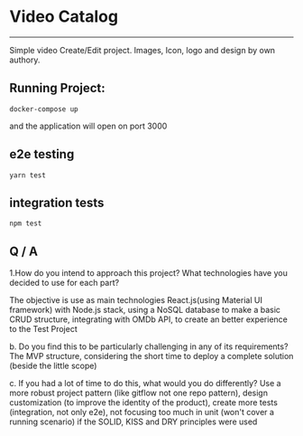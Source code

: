 # Video Catalog

---

Simple video Create/Edit project. Images, Icon, logo and design by own authory.

## Running Project:

```
docker-compose up
```

and the application will open on port 3000

## e2e testing

```
yarn test
```

## integration tests

```
npm test
```

## Q / A

1.How do you intend to approach this project? What technologies have you decided to use for each part?

The objective is use as main technologies React.js(using Material UI framework) with Node.js stack, using a NoSQL database to make a basic CRUD structure, integrating with OMDb API, to create an better experience to the Test Project

b. Do you find this to be particularly challenging in any of its requirements?
The MVP structure, considering the short time to deploy a complete solution (beside the little scope)

c. If you had a lot of time to do this, what would you do differently?
Use a more robust project pattern (like gitflow not one repo pattern), design customization (to improve the identity of the product), create more tests (integration, not only e2e), not focusing too much in unit (won't cover a running scenario) if the SOLID, KISS and DRY principles were used
